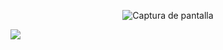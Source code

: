 
<p align="center">
  <img src="https://github.com/DiegoDFS03/TFC-DAM/assets/129044659/e659eac1-94af-402a-b5a6-25148675be9d" alt="Captura de pantalla">
</p>
<p align="left">
   <img src="https://img.shields.io/badge/STATUS-EN%20DESAROLLO-green">
   </p>
